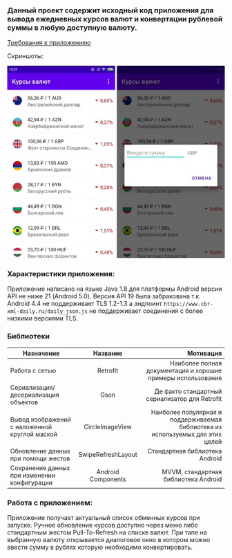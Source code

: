 ### Данный проект содержит исходный код приложения для вывода ежедневных курсов валют и конвертации рублевой суммы в любую доступную валюту.


[Требования к приложенияю](https://drive.google.com/file/d/122MrDCIUBKL6DkZHnSjbYOYP_6_Oy84K/view)

Скриншоты:

<img src="screenshots/title.jpg" width="250"> <img src="screenshots/dialog.jpg" width="250">

### Характеристики приложения:
Приложение написано на языке Java 1.8 для платформы Android версии API не ниже 21 (Android 5.0).
Версия API 19 была забракована т.к. Android 4.4 не поддерживает TLS 1.2-1.3 а эндпоинт `https://www.cbr-xml-daily.ru/daily_json.js` не поддерживает соединения с более низкими версиями TLS.

### Библиотеки

| Назначение       | Название            | Мотивация |
| -------------  |:------------------:| -----:|
| Работа с сетью     | Retrofit    | Наиболее полная документация и хорошие примеры использования |
| Сериализация/десериализация объектов | Gson | Де факто стандартный сериализатор для Retrofit |
| Вывод изображений с наложенной круглой маской| CircleImageView|Наиболее популярная и поддерживаемая библиотека из используемых для этих целей|
| Обновление данных при помощи жестов | SwipeRefreshLayout | Стандартная библиотека Android |
| Сохранение данных при изменении конфигурации | Android Components | MVVM, стандартная библиотека Android |

### Работа с приложением:

Приложение получает актуальный список обменных курсов при запуске. Ручное обновление курсов доступно через меню либо стандартным жестом Pull-To-Refresh на списке валют. При тапе на выбранную валюту открывается диалоговое окно в котором можно ввести сумму в рублях которую необходимо конвертировать.

